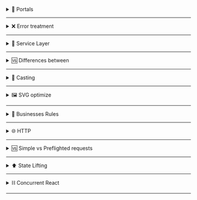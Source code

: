 
<details>
<summary>🚪 Portals</summary>

  - With `ReactDOM.createPortal` we can create a portal using a `id` in `index.html` to overwrite elements of `id root`
  - With that, we can ignore CSS rules to do overlays.
  - Used with Loaders, Modals, etc.
</details>


---

<details>
<summary>❌ Error treatment</summary>

  ## Beneficies of APIError.js (APIError extends Error)

  1. Semantic
  2. Conditional control with `instanceof APIError` (Business Rules)
  3. Overwirte methods and attributes of Error

</details>

---


<details>
<summary>🔨 Service Layer</summary>

- With this, we centralize our requests to break apart of the components.

    ```jsx
    // ContactsService.js
    import HttpClient from './utils/HttpClient';

    class ContactsService {
      constructor() {
    		// Create the object with the default route of API.
        this.httpClient = new HttpClient('http://localhost:4000');
      }

    	// Use the route defined and add endpoints.
      async listContacts(orderBy = 'asc') {
        return this.httpClient.get(`/contacts?orderBy=${orderBy}`);
      }
    }

    export default new ContactsService();
    ```

    ```jsx
    // HttpClient.js
    import APIError from '../../errors/APIError';
    import delay from '../../utils/delay';

    class HttpClient {
    	// baseURL in Cotacts Service
      constructor(baseURL) {
        this.baseURL = baseURL;
      }

      async get(path) {
        await delay(500);

        const response = await fetch(`${this.baseURL}${path}`);
        const contentType = response.headers.get('Content-Type');

        let body = null;
    		// If has json, make the parse.
        if (contentType.includes('application/json')) {
          body = await response.json();
        }

    		// If not json, return null
        if (response.ok) {
          return body;
        }

    		// If not ok, return APIError
        throw new APIError(response, body);
      }
    }
    export default HttpClient;
    ```

    ```jsx
    // APIError.js, to create a new intanceof Error
    export default class APIError extends Error {
      constructor(response, body) {
        super();

        this.name = 'APIError';
        this.response = response;
        this.body = body;
        this.message = body?.error || `${response.status} - ${response.statusText}`;
      }
    }
    ```

</details>

---

<details>
<summary>🆚 Differences between</summary>

---

  ## 🧠 useMemo x useCallback
  ## `useMemo`
  - Re-render the return of the callback function in `prevState !== nextState`
  - If i want to memorize informations
  ## `useCallback`
  - Re-render the callback function in `prevState !== nextState`
  - If i want to memorize functions
  ## 💻 useEffect x useLayoutEffect
  ## `useEffect`
  - Don't Lock renderizing, because is assynchronous and executed after layout rendering.
  ## `useLayoutEffect`
  - Lock renderizing, because is synchronous and executed before layout rendering.
</details>

---

<details>
<summary>🧐 Casting</summary>

  - With the casting, we can change the data type of a value to another data type.
  - We can't trust in this method to conditional rendering, because the second parameter can be renderized in a Short Circuit Evaluation (`&&`), like in the example below:

    ❌ `{(contacts.length > 0 && filteredContacts.length) && <h1>hi</h1} // doesn't make cast`

    ✅ `{(contacts.length > 0 && filteredContacts.length > 0) && <h1>hi</h1>} // make a cast and compare`
  - *Obs: `!!` represents a casting to a boolean type. `(0 -> true -> false)`*

  ```jsx
      // Truthy -> 1, -1, ' ', [], {}, () => {}
      // Falsy -> 0, null, NaN, undefined, '', false
  ```

</details>

---

<details>
<summary>🖼️ SVG optimize</summary>

  - Using [SVGOMG - SVGO's Missing GUI (jakearchibald.github.io)](https://jakearchibald.github.io/svgomg/) we can optimize svg's content.
  - With this, we make the application render faster (less bytes to download in the browser)
</details>

---

<details>
<summary>💼 Businesses Rules</summary>

  - We need to apply the business rules in the Back-end and the Front-end.
  - In the client side, we not send invalid informations, like a e-mail without `@` . With this, we save unnecessary recurses from the Back-end. In the Back-end Serverless, has so much more impact.
</details>

---

<details>
<summary>🌐 HTTP</summary>

  - SOP -> Same Origin Policy (Política de mesma Origem) in navigators;
  - CORS -> Cross-Origin Resource Sharing (Compartilhamento de Recursos de Origens Cruzadas) - header who can flexibilize the SOP;
  - Origin: *protocol://domain:port*
</details>

---

<details>
<summary>🆚 Simple vs Preflighted requests</summary>

  * With this, the browser don't make Preflighted requests (like DELETE) in the Back-end when we get a Not Permitted error, f.e.
  - Simple → GET, HEAD, POST
  - Preflighted → Others


```jsx
    // in the back-end: (cors.js)
    module.exports = (request, response, next) => {
      response.setHeader('Access-Control-Allow-Origin', 'http://localhost:3000');
      // allow methods
      response.setHeader('Access-Control-Allow-Methods', '*');
      // header parameter
      response.setHeader('Access-Control-Allow-Headers', 'x-app-id');
      // cache, with -1 not have cache
      response.setHeader('Access-Control-Max-Age', '10');
      next();
    }
```
</details>

---

<details>
<summary>⬆️ State Lifting</summary>

 # How to pass the children to the father?

 1- State Lifting -> Create the states in the father and pass to children by props. Its a simple way, but has problems if we have so much code duplication and need a lot of refactoring to do that.

 2- Derived States -> A state starts with a value from the props (use the key property to rerender the states, unmount and mount the interface)

 3- Imperative Code -> use a ref with forward ref (useImperativeHandle)

</details>

---

<details>
<summary>⛓ Concurrent React</summary>

- With this update in React v18, can have priority with a concurrent process.
- The state change can be a `Urgent update` or a `Transition update`

</details>

---
